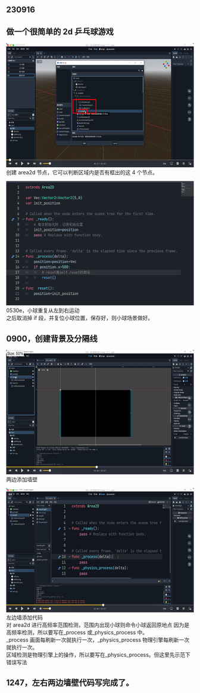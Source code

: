 ## 230916

## 做一个很简单的 2d 乒乓球游戏

<img src='./img/2023-09-16-22-51-30.png' height=333px></img>  
创建 area2d 节点，它可以判断区域内是否有框出的这 4 个节点。

<img src='./img/2023-09-17-00-21-53.png' height=333px></img>  
0530e，小球重复从左到右运动  
之后取消掉 if 段，并复位小球位置，保存好，则小球场景做好。

## 0900，创建背景及分隔线

<img src='./img/2023-09-17-00-58-49.png' height=333px></img>  
两边添加墙壁

<img src='./img/2023-09-17-01-16-15.png' height=333px></img>  
左边墙添加代码  
对 area2d 进行高频率范围检测，范围内出现小球则命令小球返回原地点
因为是高频率检测，所以要写在\_process 或\_physics_process 中。  
\_process 画面每刷新一次就执行一次，\_physics_process 物理引擎每刷新一次就执行一次。  
区域检测是物理引擎上的操作，所以要写在\_physics_process。但这里先示范下错误写法

## 1247，左右两边墙壁代码写完成了。



